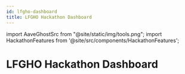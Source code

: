 ```yaml
---
id: lfgho-dashboard
title: LFGHO Hackathon Dashboard
---
```


import AaveGhostSrc from "@site/static/img/tools.png";
import HackathonFeatures from '@site/src/components/HackathonFeatures';

# LFGHO Hackathon Dashboard

<div>
    <HackathonFeatures/>
</div>
